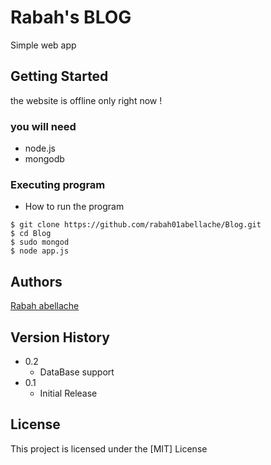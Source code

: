 # Rabah's BLOG

Simple web app

## Getting Started
the website is offline only right now !

### you will need

* node.js
* mongodb

### Executing program

* How to run the program
```
$ git clone https://github.com/rabah01abellache/Blog.git
$ cd Blog
$ sudo mongod
$ node app.js
```


## Authors

[Rabah abellache](https://rabah01abellache.github.io/cv/)

## Version History

* 0.2
    * DataBase support
* 0.1
    * Initial Release

## License

This project is licensed under the [MIT] License 

